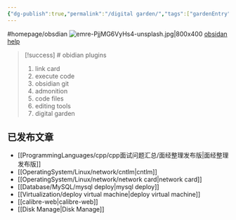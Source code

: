 ```yaml
---
{"dg-publish":true,"permalink":"/digital garden/","tags":["gardenEntry"],"noteIcon":""}
---
```


#homepage/obsdian
![emre-PjjMG6VyHs4-unsplash.jpg|800x400](/img/user/banner/emre-PjjMG6VyHs4-unsplash.jpg)
[obsidan help](https://help.obsidian.md/Obsidian/Index)

> [!success] # obidian plugins
> 1. link card
> 2. execute code
> 3. obsidian git
> 4. admonition
> 5. code files
> 6. editing tools
> 7. digital garden


## 已发布文章
- [[ProgrammingLanguages/cpp/cpp面试问题汇总/面经整理发布版\|面经整理发布版]]
- [[OperatingSystem/Linux/network/cntlm\|cntlm]]
- [[OperatingSystem/Linux/network/network card\|network card]]
- [[Database/MySQL/mysql deploy\|mysql deploy]]
- [[Virtualization/deploy virtual machine\|deploy virtual machine]]
- [[calibre-web\|calibre-web]]
- [[Disk Manage\|Disk Manage]]


